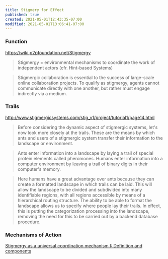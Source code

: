 ```yaml
---
title: Stigmery for Effect
published: true
created: 2021-05-01T12:43:35-07:00
modified: 2021-05-01T13:06:41-07:00
---
```


### Function

https://wiki.p2pfoundation.net/Stigmergy

> Stigmergy = environmental mechanisms to coordinate the work of independent actors (cfr. Hint-based Systems)

> Stigmergic collaboration is essential to the success of large-scale online collaboration projects. To qualify as stigmergy, agents cannot communicate directly with one another, but rather must engage indirectly via a medium.


### Trails

http://www.stigmergicsystems.com/stig_v1/project/tutorial1/page14.html

> Before considering the dynamic aspect of stigmergic systems, let's now look more closely at the trails. These are the means by which ants and users of a stigmergic system transfer their information to the landscape or environment.

> Ants enter information into a landscape by laying a trail of special protein elements called pheromones. Humans enter information into a computer environment by leaving a trail of binary digits in their computer's memory.

> Here humans have a great advantage over ants because they can create a formatted landscape in which trails can be laid. This will allow the landscape to be divided and subdivided into many identifiable regions, with all regions accessible by means of a hierarchical routing structure. The ability to be able to format the landscape allows us to specify where people lay their trails. In effect, this is putting the categorization processing into the landscape, removing the need for this to be carried out by a backend database procedure.

### Mechanisms of Action

[Stigmergy as a universal coordination mechanism I: Definition and components](https://www.sciencedirect.com/science/article/abs/pii/S1389041715000327)